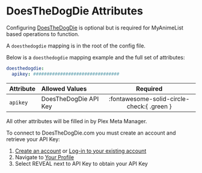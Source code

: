 # DoesTheDogDie Attributes

Configuring [DoesTheDogDie](https://doesthedogdie.com/) is optional but is required for MyAnimeList based operations to function.

A `doesthedogdie` mapping is in the root of the config file.

Below is a `doesthedogdie` mapping example and the full set of attributes:

```yaml
doesthedogdie:
  apikey: ################################
```

| Attribute       | Allowed Values                        |                  Required                  |
|:----------------|:--------------------------------------|:------------------------------------------:|
| `apikey`        | DoesTheDogDie API Key                 | :fontawesome-solid-circle-check:{ .green } |

All other attributes will be filled in by Plex Meta Manager.

To connect to DoesTheDogDie.com you must create an account and retrieve your API Key:

1. [Create an account](https://www.doesthedogdie.com/signup) or [Log-in to your existing account](https://www.doesthedogdie.com/login)
2. Navigate to [Your Profile](https://www.doesthedogdie.com/profile)
3. Select REVEAL next to API Key to obtain your API Key